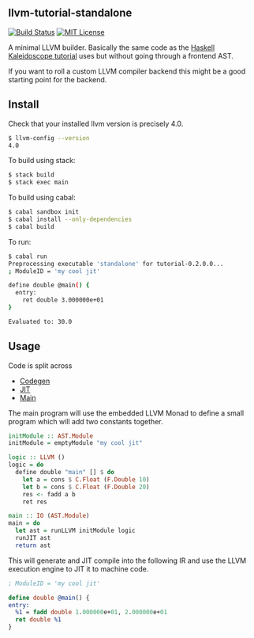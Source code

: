 llvm-tutorial-standalone
------------------------

[![Build Status](https://travis-ci.org/llvm-hs/llvm-hs-kaleidoscope.svg)](https://travis-ci.org/llvm-hs/llvm-hs-kaleidoscope)
[![MIT License](http://img.shields.io/badge/license-mit-blue.svg)](https://github.com/sdiehl/llvm-tutorial-standalone/blob/master/LICENSE)

A minimal LLVM builder. Basically the same code as the [Haskell Kaleidoscope
tutorial](http://www.stephendiehl.com/llvm/) uses but without going through a
frontend AST.

If you want to roll a custom LLVM compiler backend this might be a good starting
point for the backend.

Install
-------

Check that your installed llvm version is precisely 4.0.

```bash
$ llvm-config --version
4.0
```

To build using stack:

```bash
$ stack build
$ stack exec main
```

To build using cabal:

```bash
$ cabal sandbox init
$ cabal install --only-dependencies
$ cabal build
```

To run:

```bash
$ cabal run
Preprocessing executable 'standalone' for tutorial-0.2.0.0...
; ModuleID = 'my cool jit'

define double @main() {
  entry:
    ret double 3.000000e+01
}

Evaluated to: 30.0
```

Usage
-----

Code is split across

* [Codegen](https://github.com/sdiehl/llvm-tutorial-standalone/blob/master/src/Codegen.hs)
* [JIT](https://github.com/sdiehl/llvm-tutorial-standalone/blob/master/src/JIT.hs)
* [Main](https://github.com/sdiehl/llvm-tutorial-standalone/blob/master/src/Main.hs)

The main program will use the embedded LLVM Monad to define a small program
which will add two constants together. 

```haskell
initModule :: AST.Module
initModule = emptyModule "my cool jit"

logic :: LLVM ()
logic = do
  define double "main" [] $ do
    let a = cons $ C.Float (F.Double 10)
    let b = cons $ C.Float (F.Double 20)
    res <- fadd a b
    ret res

main :: IO (AST.Module)
main = do
  let ast = runLLVM initModule logic
  runJIT ast
  return ast
```

This will generate and JIT compile into the following IR and use the LLVM
execution engine to JIT it to machine code.

```llvm
; ModuleID = 'my cool jit'

define double @main() {
entry:
  %1 = fadd double 1.000000e+01, 2.000000e+01
  ret double %1
}
```
